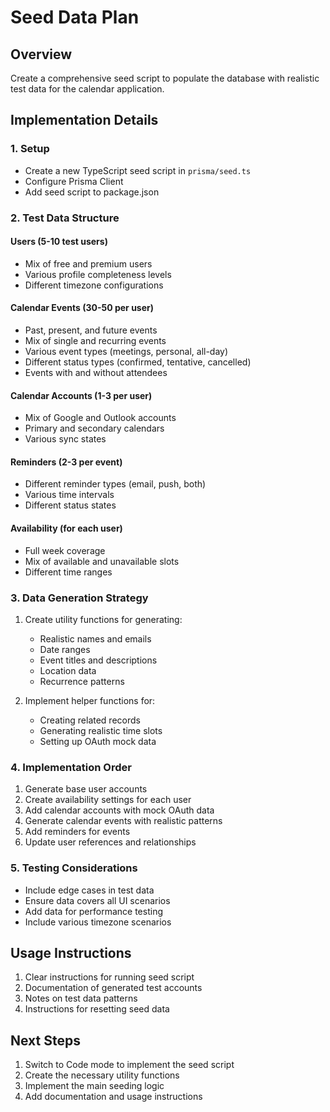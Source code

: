 # Seed Data Plan

## Overview

Create a comprehensive seed script to populate the database with realistic test data for the calendar application.

## Implementation Details

### 1. Setup

- Create a new TypeScript seed script in `prisma/seed.ts`
- Configure Prisma Client
- Add seed script to package.json

### 2. Test Data Structure

#### Users (5-10 test users)

- Mix of free and premium users
- Various profile completeness levels
- Different timezone configurations

#### Calendar Events (30-50 per user)

- Past, present, and future events
- Mix of single and recurring events
- Various event types (meetings, personal, all-day)
- Different status types (confirmed, tentative, cancelled)
- Events with and without attendees

#### Calendar Accounts (1-3 per user)

- Mix of Google and Outlook accounts
- Primary and secondary calendars
- Various sync states

#### Reminders (2-3 per event)

- Different reminder types (email, push, both)
- Various time intervals
- Different status states

#### Availability (for each user)

- Full week coverage
- Mix of available and unavailable slots
- Different time ranges

### 3. Data Generation Strategy

1. Create utility functions for generating:

   - Realistic names and emails
   - Date ranges
   - Event titles and descriptions
   - Location data
   - Recurrence patterns

2. Implement helper functions for:
   - Creating related records
   - Generating realistic time slots
   - Setting up OAuth mock data

### 4. Implementation Order

1. Generate base user accounts
2. Create availability settings for each user
3. Add calendar accounts with mock OAuth data
4. Generate calendar events with realistic patterns
5. Add reminders for events
6. Update user references and relationships

### 5. Testing Considerations

- Include edge cases in test data
- Ensure data covers all UI scenarios
- Add data for performance testing
- Include various timezone scenarios

## Usage Instructions

1. Clear instructions for running seed script
2. Documentation of generated test accounts
3. Notes on test data patterns
4. Instructions for resetting seed data

## Next Steps

1. Switch to Code mode to implement the seed script
2. Create the necessary utility functions
3. Implement the main seeding logic
4. Add documentation and usage instructions
